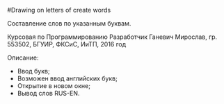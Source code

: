 #Drawing on letters of create words
 
 Составление слов по указанным буквам. 

 Курсовая по Программированию Разработчик Ганевич Мирослав, гр. 553502, БГУИР, ФКСиС, ИиТП, 2016 год 

 Описание:

- Ввод букв;
- Возможен ввод английских букв;
- Открытие в новом окне;
- Вывод слов RUS-EN.

